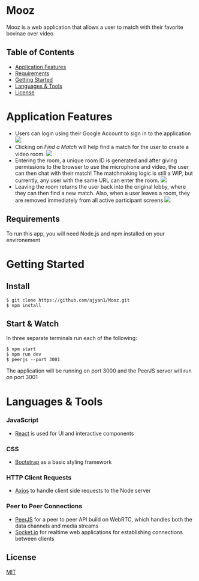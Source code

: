 # Mooz

Mooz is a web application that allows a user to match with their favorite bovinae over video

## Table of Contents

- [Application Features](#application-features)
- [Requirements](#Requirements)
- [Getting Started](#Getting-Started)
- [Languages & Tools](#languages-&-tools)
- [License](#license)

# Application Features

- Users can login using their Google Account to sign in to the application
![](./GIFs/login.gif)
- Clicking on *Find a Match* will help find a match for the user to create a video room.
![](./GIFs/find_match.gif)
- Entering the room, a unique room ID is generated and after giving permissions to the browser to use the microphone and video, the user can then chat with their match! The matchmaking logic is still a WIP, but currently, any user with the same URL can enter the room.
![](./GIFs/connect_call.gif)
- Leaving the room returns the user back into the original lobby, where they can then find a new match. Also, when a user leaves a room, they are removed immediately from all active participant screens
![](./GIFs/end_call.gif)

## Requirements

To run this app, you will need Node.js and npm installed on your environement

# Getting Started

## Install

    $ git clone https://github.com/ajyan1/Mooz.git
    $ npm install

## Start & Watch

In three separate terminals run each of the following:

    $ npm start
    $ npm run dev
    $ peerjs --port 3001

The application will be running on port 3000 and the PeerJS server will run on port 3001

# Languages & Tools

### JavaScript

- [React](http://facebook.github.io/react) is used for UI and interactive components

### CSS

- [Bootstrap](https://getbootstrap.com/docs/3.4/css/) as a basic styling framework

### HTTP Client Requests

- [Axios](https://www.npmjs.com/package/axios) to handle client side requests to the Node server

### Peer to Peer Connections

- [PeerJS](https://peerjs.com/) for a peer to peer API build on WebRTC, which handles both the data channels and media streams
- [Socket.io](https://socket.io/) for realtime web applications for establishing connections between clients 

## License

[MIT](https://choosealicense.com/licenses/mit/)
